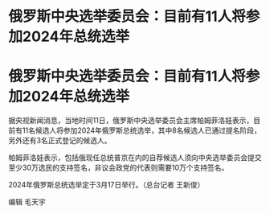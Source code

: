 # 俄罗斯中央选举委员会：目前有11人将参加2024年总统选举

# 俄罗斯中央选举委员会：目前有11人将参加2024年总统选举

据央视新闻消息，当地时间11日，俄罗斯中央选举委员会主席帕姆菲洛娃表示，目前有11名候选人将参加2024年俄罗斯总统选举，其中8名候选人已通过提名阶段，另外还有3名正式登记的候选人。

帕姆菲洛娃表示，包括俄现任总统普京在内的自荐候选人须向中央选举委员会提交至少30万选民的支持签名，非议会政党的代表则需要10万个支持签名。

2024年俄罗斯总统选举定于3月17日举行。（总台记者 王新俊）

编辑 毛天宇

